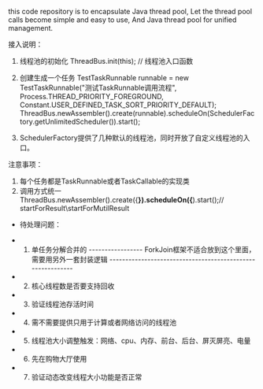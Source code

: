 this code repository is to encapsulate Java thread pool, Let the thread pool calls become simple and easy to use, And Java thread pool for unified management.

接入说明：
1. 线程池的初始化
    ThreadBus.init(this); // 线程池入口函数

2. 创建生成一个任务
    TestTaskRunnable runnable = new TestTaskRunnable("测试TaskRunnable调用流程", Process.THREAD_PRIORITY_FOREGROUND, Constant.USER_DEFINED_TASK_SORT_PRIORITY_DEFAULT);
    ThreadBus.newAssembler().create(runnable).scheduleOn(SchedulerFactory.getUnlimitedScheduler()).start();

3.  SchedulerFactory提供了几种默认的线程池，同时开放了自定义线程池的入口。

注意事项：
1. 每个任务都是TaskRunnable或者TaskCallable的实现类
2. 调用方式统一 ThreadBus.newAssembler().create({**}).scheduleOn({**).start();// startForResult\startForMutilResult











 * 待处理问题：
 * 1. 单任务分解合并的 -----------------  ForkJoin框架不适合放到这个里面，需要用另外一套封装逻辑 -----------------------------------------------------------
 * 2. 核心线程数是否要支持回收
 * 3. 验证线程池存活时间
 * 4. 需不需要提供只用于计算或者网络访问的线程池
 * 5. 线程池大小调整触发：网络、cpu、内存、前台、后台、屏灭屏亮、电量
 * 6. 先在购物大厅使用

 * 7. 验证动态改变线程大小功能是否正常
